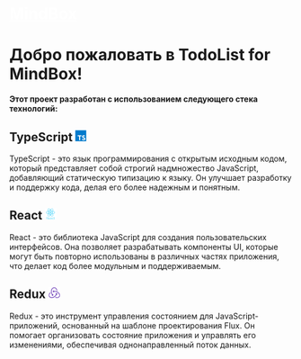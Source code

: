 # <a href=https://tomilindmitry.github.io/mindbox/ style="color: white;">MindBox</a>

# Добро пожаловать в TodoList for MindBox! 
**Этот проект разработан с использованием следующего стека технологий:**

## TypeScript   <img src="https://github.com/devicons/devicon/blob/master/icons/typescript/typescript-original.svg" title="TS" alt="TS" width="20" height="20"/>&nbsp;

TypeScript - это язык программирования с открытым исходным кодом, который представляет собой строгий надмножество JavaScript, добавляющий статическую типизацию к языку. Он улучшает разработку и поддержку кода, делая его более надежным и понятным.

## React <img src="https://raw.githubusercontent.com/devicons/devicon/55609aa5bd817ff167afce0d965585c92040787a/icons/react/react-original-wordmark.svg" title="React" width="20" height="20"/>

React - это библиотека JavaScript для создания пользовательских интерфейсов. Она позволяет разрабатывать компоненты UI, которые могут быть повторно использованы в различных частях приложения, что делает код более модульным и поддерживаемым.

## Redux   <img src="https://github.com/devicons/devicon/blob/master/icons/redux/redux-original.svg" title="Redux" alt="Redux " width="20" height="20"/>&nbsp;

Redux - это инструмент управления состоянием для JavaScript-приложений, основанный на шаблоне проектирования Flux. Он помогает организовать состояние приложения и управлять его изменениями, обеспечивая однонаправленный поток данных.


